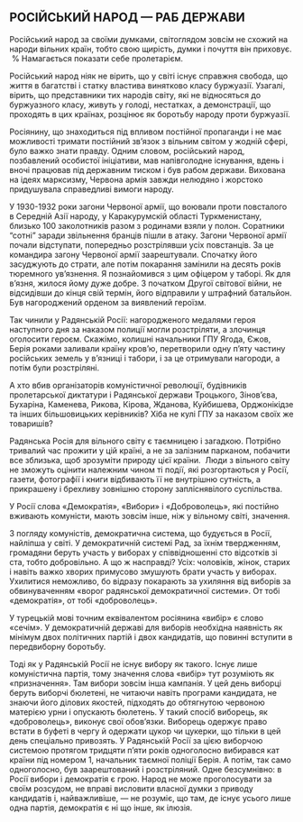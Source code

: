 ## РОСІЙСЬКИЙ НАРОД — РАБ ДЕРЖАВИ

Російський народ за своїми думками, світоглядом зовсім не схожий на народи вільних країн, тобто свою щирість, думки і почуття він приховує.
 % Намагається показати себе пролетарієм.

Російський народ ніяк не вірить, що у світі існує справжня свобода, що життя в багатстві і статку властива винятково класу буржуазії.
Узагалі, вірить, що представники тих народів світу, які не відносяться до буржуазного класу, живуть у голоді, нестатках, а демонстрації, що проходять в цих країнах, розцінює як боротьбу народу проти буржуазії.

Росіянину, що знаходиться під впливом постійної пропаганди і не має можливості тримати постійний зв’язок з вільним світом у жодній сфері, було важко знати правду.
Одним словом, російський народ, позбавлений особистої ініціативи, мав напівголодне існування, вдень і вночі працював під державним тиском і був рабом держави.
Вихована на ідеях марксизму, Червона армія завжди нелюдяно і жорстоко придушувала справедливі вимоги народу.

У 1930-1932 роки загони Червоної армії, що воювали проти повсталого в Середній Азії народу, у Каракурумскій області Туркменистану, близько 100 заколотників разом з родинами взяли у полон. Соратники “сотні” заради звільнення бранців пішли в атаку.
Загони Червоної армії почали відступати, попередньо розстрілявши усіх повстанців. За це командира загону Червоної армії заарештували. Спочатку його засуджують до страти, але потім покарання замінили на десять років тюремного ув’язнення.
Я познайомився з цим офіцером у таборі.
Як для в’язня, жилося йому дуже добре.
З початком Другої світової війни, не відсидівши до кінця свій термін, його відправили у штрафний батальйон. Був нагороджений орденом за виявлений героїзм.

Так чинили у Радянській Росії: нагородженого медалями героя наступного дня за наказом полиції могли розстріляти, а злочинця оголосити героєм.
Скажімо, колишні начальники ГПУ Ягода, Єжов, Берія роками заливали країну кров’ю, перетворили одну п’яту частину російських земель у в’язниці і табори, і за це отримували нагороди, а потім були розстріляні.

А хто вбив організаторів комуністичної революції, будівників пролетарської диктатури і Радянської держави Троцького, Зінов’єва, Бухаріна, Каменева, Рикова, Кірова, Жданова, Куйбишева, Орджонікідзе та інших більшовицьких керівників?
Хіба не кулі ГПУ за наказом своїх же товаришів?

Радянська Росія для вільного світу є таємницею і загадкою.
Потрібно тривалий час прожити у цій країні, а не за залізним парканом, побачити все зблизька, щоб зрозуміти природу цієї країни.
 Люди з вільного світу не зможуть оцінити належним чином ті події, які розгортаються у Росії, газети, фотографії і книги відбивають її не внутрішню сутність, а прикрашену і брехливу зовнішню сторону запліснявілого суспільства.

У Росії слова «Демократія», «Вибори» і «Доброволець», які постійно вживають комуністи, мають зовсім інше, ніж у вільному світі, значення.

З погляду комуністів, демократична система, що будується в Росії, найліпша у світі. У демократичній системі Рад, за їхнім твердженням, громадяни беруть участь у виборах у співвідношенні сто відсотків зі ста, тобто добровільно. А що ж насправді? Усіх: чоловіків, жінок, старих і навіть важко хворих примусово змушують брати участь у виборах.
Ухилитися неможливо, бо відразу покарають за ухиляння від виборів за обвинуваченням «ворог радянської демократичної системи».
От тобі «демократія», от тобі «доброволець».

У турецькій мові точним еквівалентом росіянина «вибір» є слово «сечім».
У демократичній державі для виборів необхідна наявність як мінімум двох політичних партій і двох кандидатів, що повинні вступити в передвиборну боротьбу.

Тоді як у Радянській Росії не існує вибору як такого.
Існує лише комуністична партія, тому значення слова «вибір» тут розуміють як «призначення».
Там вибори зовсім інша кампанія. У цей день виборці беруть виборчі бюлетені, не читаючи навіть програми кандидата, не знаючи його ділових якостей, підходять до обтягнутою червоною матерією урни і опускають бюлетень. У такий спосіб виборець, як «доброволець», виконує свої обов’язки.
Виборець одержує право встати в буфеті в чергу й одержати цукор чи цукерки, що тільки в цей день спеціально привозять.
У Радянській Росії за цією виборчою системою протягом тридцяти п’яти років одноголосно вибирався кат країни під номером 1, начальник таємної поліції Берія. А потім, так само одноголосно, був заарештований і розстріляний.
Одне безсумнівно: в Росії вибори і демократія є грою.
Народ не може проголосувати за своїм розсудом, не вправі висловити власної думки з приводу кандидатів і, найважливіше, — не розуміє, що там, де існує усього лише одна партія, демократія є ні що інше, як ілюзія.
